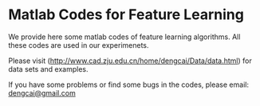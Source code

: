 
Matlab Codes for Feature Learning
=============

We provide here some matlab codes of feature learning algorithms. All these codes are used in our experimenets.

Please visit (http://www.cad.zju.edu.cn/home/dengcai/Data/data.html) for data sets and examples.

If you have some problems or find some bugs in the codes, please email: dengcai@gmail.com
